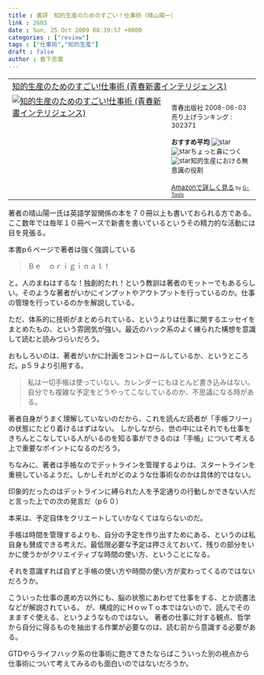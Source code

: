```yaml
---
title : 書評　知的生産のためのすごい！仕事術（晴山陽一）
link : 2603
date : Sun, 25 Oct 2009 08:39:57 +0000
categories : ["review"]
tags : ["仕事術","知的生産"]
draft : false
author : 倉下忠憲
---
```


<table  border="0" cellpadding="5"><tr><td colspan="2"><a href="http://www.amazon.co.jp/%E7%9F%A5%E7%9A%84%E7%94%9F%E7%94%A3%E3%81%AE%E3%81%9F%E3%82%81%E3%81%AE%E3%81%99%E3%81%94%E3%81%84-%E4%BB%95%E4%BA%8B%E8%A1%93-%E9%9D%92%E6%98%A5%E6%96%B0%E6%9B%B8%E3%82%A4%E3%83%B3%E3%83%86%E3%83%AA%E3%82%B8%E3%82%A7%E3%83%B3%E3%82%B9-%E6%99%B4%E5%B1%B1-%E9%99%BD%E4%B8%80/dp/4413042069%3FSubscriptionId%3D15SMZCTB9V8NGR2TW082%26tag%3Drashita1000-22%26linkCode%3Dxm2%26camp%3D2025%26creative%3D165953%26creativeASIN%3D4413042069" target="_top">知的生産のためのすごい!仕事術 (青春新書インテリジェンス)</a><img src='http://www.assoc-amazon.jp/e/ir?t=rashita1000-22&l=ur2&o=9' width='1' height='1' border='0' alt='' /></td></tr><tr><td valign="top"><a href="http://www.amazon.co.jp/%E7%9F%A5%E7%9A%84%E7%94%9F%E7%94%A3%E3%81%AE%E3%81%9F%E3%82%81%E3%81%AE%E3%81%99%E3%81%94%E3%81%84-%E4%BB%95%E4%BA%8B%E8%A1%93-%E9%9D%92%E6%98%A5%E6%96%B0%E6%9B%B8%E3%82%A4%E3%83%B3%E3%83%86%E3%83%AA%E3%82%B8%E3%82%A7%E3%83%B3%E3%82%B9-%E6%99%B4%E5%B1%B1-%E9%99%BD%E4%B8%80/dp/4413042069%3FSubscriptionId%3D15SMZCTB9V8NGR2TW082%26tag%3Drashita1000-22%26linkCode%3Dxm2%26camp%3D2025%26creative%3D165953%26creativeASIN%3D4413042069" target="_top"><img src="http://ecx.images-amazon.com/images/I/51DN5MNIQRL._SL160_.jpg" border="0" alt="知的生産のためのすごい!仕事術 (青春新書インテリジェンス)" /></a></td><td valign="top"><font size="-1"><br />青春出版社  2008-06-03<br />売り上げランキング : 302371<br /><br /><strong>おすすめ平均  </strong><img src="http://g-images.amazon.com/images/G/01/detail/stars-3-5.gif" alt="star" /><br /><img src="http://g-images.amazon.com/images/G/01/detail/stars-3-0.gif" alt="star" />ちょっと鼻につく<br /><img src="http://g-images.amazon.com/images/G/01/detail/stars-4-0.gif" alt="star" />知的生産における無意識の役割<br /><br /><a href="http://www.amazon.co.jp/%E7%9F%A5%E7%9A%84%E7%94%9F%E7%94%A3%E3%81%AE%E3%81%9F%E3%82%81%E3%81%AE%E3%81%99%E3%81%94%E3%81%84-%E4%BB%95%E4%BA%8B%E8%A1%93-%E9%9D%92%E6%98%A5%E6%96%B0%E6%9B%B8%E3%82%A4%E3%83%B3%E3%83%86%E3%83%AA%E3%82%B8%E3%82%A7%E3%83%B3%E3%82%B9-%E6%99%B4%E5%B1%B1-%E9%99%BD%E4%B8%80/dp/4413042069%3FSubscriptionId%3D15SMZCTB9V8NGR2TW082%26tag%3Drashita1000-22%26linkCode%3Dxm2%26camp%3D2025%26creative%3D165953%26creativeASIN%3D4413042069" target="_top">Amazonで詳しく見る</a></font><font size="-2"> by <a href="http://www.goodpic.com/mt/aws/index.html" >G-Tools</a></font></td></tr></table>


著者の晴山陽一氏は英語学習関係の本を７０冊以上も書いておられる方である。ここ数年では毎年１０冊ペースで新書を書いているというその精力的な活動には目を見張る。

本書p６ページで著者は強く強調している



<blockquote>Ｂｅ　ｏｒｉｇｉｎａｌ！</blockquote>



と。人のまねはするな！独創的たれ！という教訓は著者のモットーでもあるらしい。そのような著者がいかにインプットやアウトプットを行っているのか。仕事の管理を行っているのかを解説している。

ただ、体系的に技術がまとめられている、というよりは仕事に関するエッセイをまとめたもの、という雰囲気が強い。最近のハック系のよく練られた構想を意識して読むと読みづらいだろう。

おもしろいのは、著者がいかに計画をコントロールしているか、というところだ。p５９より引用する。



<blockquote>私は一切手帳は使っていない。カレンダーにもほとんど書き込みはない。自分でも複雑な予定をどうやってこなしているのか、不思議になる時がある。</blockquote>



著者自身がうまく理解していないのだから、これを読んだ読者が「手帳フリー」の状態にたどり着けるはずはない。
しかしながら、世の中にはそれでも仕事をきちんとこなしている人がいるのを知る事ができるのは「手帳」について考える上で重要なポイントになるのだろう。

ちなみに、著者は手帳なのでデットラインを管理するよりは、スタートラインを重視しているようだ。しかしそれがどのような仕事術なのかは具体的ではない。

印象的だったのはデットラインに縛られた人を予定通りの行動しかできない人だと言った上での次の発言だ（p６０）

本来は、予定自体をクリエートしていかなくてはならないのだ。

手帳は時間を管理するよりも、自分の予定を作り出すためにある、というのは私自身も賛成できる考えだ。最低限必要な予定は押さえておいて、残りの部分をいかに使うかがクリエイティブな時間の使い方、ということになる。

それを意識すれば自ずと手帳の使い方や時間の使い方が変わってくるのではないだろうか。

こういった仕事の進め方以外にも、脳の状態にあわせて仕事をする、とか読書法などが解説されている。
が、構成的にＨｏｗＴｏ本ではないので、読んでそのまますぐ使える、というようなものではない。
著者の仕事に対する観点、哲学から自分に得るものを抽出する作業が必要なのは、読む前から意識する必要がある。

GTDやらライフハック系の仕事術に飽きてきたならばこういった別の視点から仕事術について考えてみるのも面白いのではないだろうか。